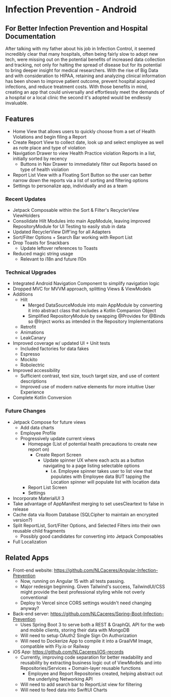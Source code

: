 # Infection Prevention - Android

## For Better Infection Prevention and Hospital Documentation
  After talking with my father about his job in Infection Control, it seemed incredibly clear that many hospitals, often being fairly
  slow to adopt new tech, were missing out on the potential benefits of increased data collection and tracking, not only for halting 
  the spread of disease but for its potential to bring deeper insight for medical researchers. With the rise of Big Data and with 
  consideration to HIPAA, retaining and analyzing clinical information has been shown to improve patient outcome, prevent hospital 
  acquired infections, and reduce treatment costs. With those benefits in mind, creating an app that could universally and
  effortlessly meet the demands of a hospital or a local clinic the second it's adopted would be endlessly invaluable.  

## Features
- Home View that allows users to quickly choose from a set of Health Violations and begin filing a Report
- Create Report View to collect date, look up and select employee as well as note place and type of violation
- Navigation Drawer to view Health Practice violation Reports in a list, initially sorted by recency 
  - Buttons in Nav Drawer to immediately filter out Reports based on type of health violation
- Report List View with a Floating Sort Button so the user can better narrow down the reports via a list of sorting and filtering options
- Settings to personalize app, individually and as a team

### Recent Updates
- Jetpack Composable within the Sort & Filter's RecyclerView ViewHolders
- Consolidate Hilt Modules into main AppModule, leaving improved RepositoryModule for UI Testing to easily stub in data
- Updated RecyclerView Diff'ing for all Adapters
- Sort/Filter Options + Search Bar working with Report List
- Drop Toasts for Snackbars
  - Update leftover references to Toasts
- Reduced magic string usage
  - Relevant to i18n and future l10n

### Technical Upgrades
- Integrated Android Navigation Component to simplify navigation logic
- Dropped MVC for MVVM approach, splitting Views & ViewModels
- Additions
    - Hilt
        - Merged DataSourceModule into main AppModule by converting it into abstract class that includes a Kotlin Companion Object
        - Simplified RepositoryModule by swapping @Provides for @Binds so @Inject works as intended in the Repository Implementations
    - Retrofit
    - Animations
    - LeakCanary
- Improved coverage w/ updated UI + Unit tests
    - Included factories for data fakes
    - Espresso
    - Mockito
    - Robolectric
- Improved accessibility
  - Sufficient contrast, text size, touch target size, and use of content descriptions
  - Improved use of modern native elements for more intuitive User Experience
- Complete Kotlin Conversion

### Future Changes
- Jetpack Compose for future views
  - Add data charts
  - Employee Profile
  - Progressively update current views
    - Homepage (List of potential health precautions to create new report on)
      - Create Report Screen
        - Update spinner UX where each acts as a button navigating to a page listing selectable options
          - I.e. Employee spinner takes user to list view that populates with Employee data BUT tapping
          the Location spinner will populate list with location data
    - Report List Screen
    - Settings
- Incorporate MaterialUI 3
- Take advantage of AppManifest merging to set usesCleartext to false in release
- Cache data via Room Database (SQLCipher to maintain an encrypted version?)
- Split ReportList, Sort/Filter Options, and Selected Filters into their own reusable child fragments
    - Possibly good candidates for converting into Jetpack Composables
- Full Localization

## Related Apps
- Front-end website: https://github.com/NLCaceres/Angular-Infection-Prevention
    - Now, running on Angular 15 with all tests passing. 
    - Major redesign beginning. Given Tailwind's success, TailwindUI/CSS might provide the best professional styling while not overly conventional
    - Deploy to Vercel since CORS settings wouldn't need changing anyway?
- Back-end server: https://github.com/NLCaceres/Spring-Boot-Infection-Prevention
    - Uses Spring Boot 3 to serve both a REST & GraphQL API for the web and mobile clients, storing their data with MongoDB
    - Will need to setup OAuth2 Single Sign On Authorization
    - Will need to Dockerize App to compile it into a GraalVM Image, compatible with Fly.io or Railway  
- iOS App: https://github.com/NLCaceres/iOS-records
    - Currently, improving code separation for better readability and reusability by extracting business logic out
      of ViewModels and into Repositories/Services + Domain-layer reusable functions
      - Employee and Report Repositories created, helping abstract out the underlying Networking API
    - Will need to add search bar to ReportList view for filtering
    - Will need to feed data into SwiftUI Charts